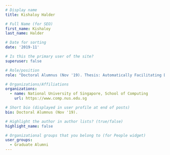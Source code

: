 ```yaml
---
# Display name
title: Kishaloy Halder

# Full Name (for SEO) 
first_name: Kishaloy
last_name: Halder

# Date for sorting
date: '2019-11'

# Is this the primary user of the site?
superuser: false

# Role/position
role: "Doctoral Alumnus (Nov '19). Thesis: Automatically Facilitating Discussion in Online Forums."

# Organizations/Affiliations
organizations:
  - name: National University of Singapore, School of Computing
    url: https://www.comp.nus.edu.sg

# Short bio (displayed in user profile at end of posts)
bio: Doctoral Alumnus (Nov '19). 

# Highlight the author in author lists? (true/false)
highlight_name: false

# Organizational groups that you belong to (for People widget)
user_groups:
  - Graduate Alumni
---
```


